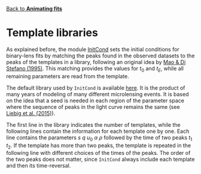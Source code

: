[Back to **Animating fits**](Animation.md)

# Template libraries

As explained before, the module [InitCond](InitCond.md) sets the initial conditions for binary-lens fits by matching the peaks found in the observed datasets to the peaks of the templates in a library, following an original idea by [Mao & Di Stefano (1995)](https://ui.adsabs.harvard.edu/abs/1995ApJ...440...22M/abstract). This matching provides the values for $t_0$ and $t_E$, while all remaining parameters are read from the template.

The default library used by `InitCond` is available [here](/RTModel/data/TemplateLibrary.txt). It is the product of many years of modeling of many different microlensing events. It is based on the idea that a seed is needed in each region of the parameter space where the sequence of peaks in the light curve remains the same (see [Liebig et al. (2015)](https://ui.adsabs.harvard.edu/abs/2015MNRAS.450.1565L/abstract)).

The first line in the library indicates the number of templates, while the following lines contain the information for each template one by one. Each line contains the parameters $s$ $q$ $u_0$ $\alpha$ $\rho$ followed by the time of two peaks $t_1$ $t_2$. If the template has more than two peaks, the template is repeated in the following line with different choices of the times of the peaks. The order of the two peaks does not matter, since `InitCond` always include each template and then its time-reversal. 
